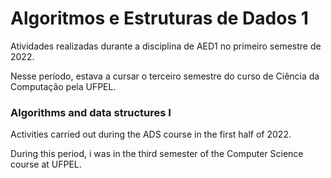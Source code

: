 # Algoritmos e Estruturas de Dados 1 

Atividades realizadas durante a disciplina de AED1 no primeiro semestre de 2022.

Nesse período, estava a cursar o terceiro semestre do curso de Ciência da Computação pela UFPEL.


### Algorithms and data structures I 

Activities carried out during the ADS course in the first half of 2022.

During this period, i was in the third semester of the Computer Science course at UFPEL.
